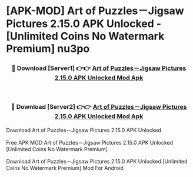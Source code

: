 # [APK-MOD] Art of Puzzles－Jigsaw Pictures 2.15.0 APK Unlocked - [Unlimited Coins No Watermark Premium] nu3po



<div align="center">
<h3>🔴 Download [Server1] 👉👉 <a href="https://momento.my/?title=Art_of_Puzzles－Jigsaw_Pictures_2.15.0_APK_Unlocked">Art of Puzzles－Jigsaw Pictures 2.15.0 APK Unlocked Mod Apk</a></h3><br>

<h3>🔴 Download [Server2] 👉👉 <a href="https://momento.my/?title=Art_of_Puzzles－Jigsaw_Pictures_2.15.0_APK_Unlocked">Art of Puzzles－Jigsaw Pictures 2.15.0 APK Unlocked Mod Apk</a></h3>
</div>



Download Art of Puzzles－Jigsaw Pictures 2.15.0 APK Unlocked 

Free APK MOD Art of Puzzles－Jigsaw Pictures 2.15.0 APK Unlocked [Unlimited Coins No Watermark Premium]

Download Art of Puzzles－Jigsaw Pictures 2.15.0 APK Unlocked [Unlimited Coins No Watermark Premium] Mod For Android
